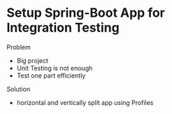# Setup Spring-Boot App for Integration Testing

Problem
- Big project
- Unit Testing is not enough
- Test one part efficiently

Solution
- horizontal and vertically split app using Profiles
